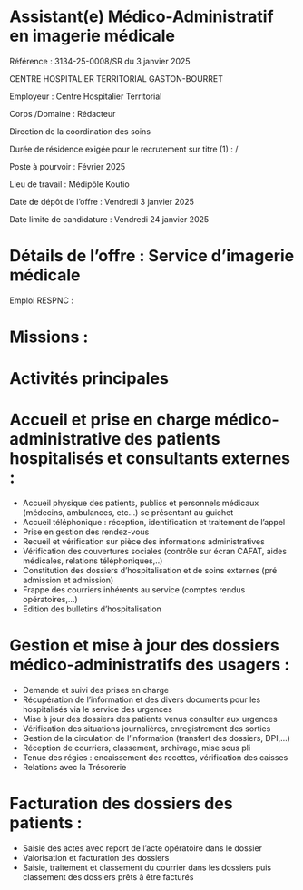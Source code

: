 # Assistant(e) Médico-Administratif en imagerie médicale

Référence : 3134-25-0008/SR du 3 janvier 2025

CENTRE HOSPITALIER TERRITORIAL GASTON-BOURRET

Employeur : Centre Hospitalier Territorial

Corps /Domaine : Rédacteur

Direction de la coordination des soins

Durée de résidence exigée pour le recrutement sur titre (1) : /

Poste à pourvoir : Février 2025

Lieu de travail : Médipôle Koutio

Date de dépôt de l’offre : Vendredi 3 janvier 2025

Date limite de candidature : Vendredi 24 janvier 2025

# Détails de l’offre : Service d’imagerie médicale

Emploi RESPNC :

# Missions :

# Activités principales

# Accueil et prise en charge médico-administrative des patients hospitalisés et consultants externes :

- Accueil physique des patients, publics et personnels médicaux (médecins, ambulances, etc…) se présentant au guichet
- Accueil téléphonique : réception, identification et traitement de l’appel
- Prise en gestion des rendez-vous
- Recueil et vérification sur pièce des informations administratives
- Vérification des couvertures sociales (contrôle sur écran CAFAT, aides médicales, relations téléphoniques,..)
- Constitution des dossiers d’hospitalisation et de soins externes (pré admission et admission)
- Frappe des courriers inhérents au service (comptes rendus opératoires,…)
- Edition des bulletins d’hospitalisation

# Gestion et mise à jour des dossiers médico-administratifs des usagers :

- Demande et suivi des prises en charge
- Récupération de l’information et des divers documents pour les hospitalisés via le service des urgences
- Mise à jour des dossiers des patients venus consulter aux urgences
- Vérification des situations journalières, enregistrement des sorties
- Gestion de la circulation de l’information (transfert des dossiers, DPI,…)
- Réception de courriers, classement, archivage, mise sous pli
- Tenue des régies : encaissement des recettes, vérification des caisses
- Relations avec la Trésorerie

# Facturation des dossiers des patients :

- Saisie des actes avec report de l’acte opératoire dans le dossier
- Valorisation et facturation des dossiers
- Saisie, traitement et classement du courrier dans les dossiers puis classement des dossiers prêts à être facturés